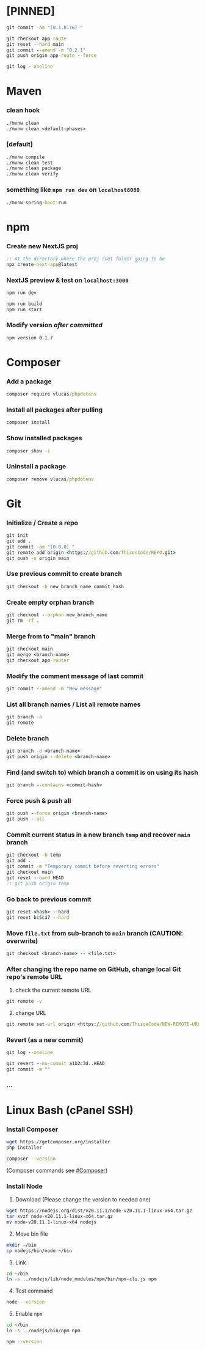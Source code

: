 # [PINNED]
```bat
git commit -am "[0.1.8.16] "

git checkout app-route
git reset --hard main
git commit --amend -m "0.2.1"
git push origin app-route --force

git log --oneline
```



# Maven
### clean hook
```bat
./mvnw clean
./mvnw clean <default-phases>
```

### [default]
```bat
./mvnw compile
./mvnw clean test
./mvnw clean package
./mvnw clean verify
```

### something like `npm run dev` on `localhost8080`
```bat
./mvnw spring-boot:run
```



# npm
### Create new NextJS proj
```bat
:: At the directory where the proj root folder going to be
npx create-next-app@latest
```

### NextJS preview & test on `localhost:3000`
```bat
npm run dev

npm run build
npm run start
```

### Modify version **_after committed_**
```bat
npm version 0.1.7
```



# Composer
### Add a package
```bat
composer require vlucas/phpdotenv
```

### Install all packages after pulling
```bat
composer install
```

### Show installed packages
```bat
composer show -i
```

### Uninstall a package
```bat
composer remove vlucas/phpdotenv
```



# Git
### Initialize / Create a repo
```bat
git init
git add .
git commit -am "[0.0.0] "
git remote add origin <https://github.com/ThisoeCode/REPO.git>
git push -u origin main
```

### Use previous commit to create branch
```bat
git checkout -b new_branch_name commit_hash
```

### Create empty orphan branch
```bat
git checkout --orphan new_branch_name
git rm -rf .
```

### Merge from <branch-name> to "main" branch
```bat
git checkout main
git merge <branch-name>
git checkout app-router
```

### Modify the comment message of last commit
```bat
git commit --amend -m "New message"
```

### List all branch names / List all remote names
```bat
git branch -a
git remote
```

### Delete branch
```bat
git branch -d <branch-name>
git push origin --delete <branch-name>
```

### Find (and switch to) which branch a commit is on using its hash
```bat
git branch --contains <commit-hash>
```

### Force push & push all
```bat
git push --force origin <branch-name>
git push --all
```

### Commit current status in a new branch `temp` and recover `main` branch
```bat
git checkout -b temp
git add .
git commit -m "Temporary commit before reverting errors"
git checkout main
git reset --hard HEAD
:: git push origin temp
```

### Go back to previous commit
```bat
git reset <hash> --hard
git reset bc5ca7 --hard
```

### Move `file.txt` from sub-branch to `main` branch (CAUTION: overwrite)
```bat
git checkout <branch-name> -- <file.txt>
```

### After changing the repo name on GitHub, change local Git repo's remote URL

  1. check the current remote URL
  ```bat
  git remote -v
  ```

  2. change URL
  ```bat
  git remote set-url origin <https://github.com/ThisoeCode/NEW-REMOTE-URL.git>
  ```

### Revert (as a new commit)
```bat
git log --oneline

git revert --no-commit a1b2c3d..HEAD
git commit -m ""
```

### ...



# Linux Bash (cPanel SSH)

### Install Composer
```bash
wget https://getcomposer.org/installer
php installer

composer --version
```
(Composer commands see [#Composer](#composer))

### Install Node
  1. Download (Please change the version to needed one)
  ```bash
  wget https://nodejs.org/dist/v20.11.1/node-v20.11.1-linux-x64.tar.gz
  tar xvzf node-v20.11.1-linux-x64.tar.gz
  mv node-v20.11.1-linux-x64 nodejs
  ```
  2. Move bin file
  ```bash
  mkdir ~/bin
  cp nodejs/bin/node ~/bin
  ```
  3. Link
  ```bash
  cd ~/bin
  ln -s ../nodejs/lib/node_modules/npm/bin/npm-cli.js npm
  ```
  4. Test command
  ```bash
  node --version
  ```
  5. Enable `npm`
  ```bash
  cd ~/bin
  ln -s ../nodejs/bin/npm npm
  
  npm --version
  ```


